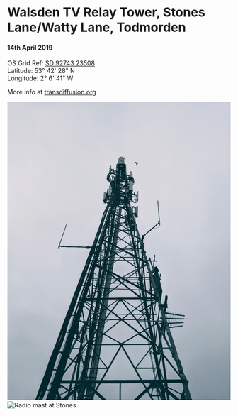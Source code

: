 # Walsden TV Relay Tower, Stones Lane/Watty Lane, Todmorden
#### 14th April 2019  
OS Grid Ref: [SD 92743 23508](https://osmaps.ordnancesurvey.co.uk/53.70795,-2.11140,18/pin)  
Latitude: 53° 42' 28" N  
Longitude: 2° 6' 41" W

More info at [transdiffusion.org](https://www.transdiffusion.org/2018/03/12/a-solid-step-forward)

![Radio mast at Stones](stones_radio2.jpg)  
![Radio mast at Stones](stones_radio.jpeg)   
